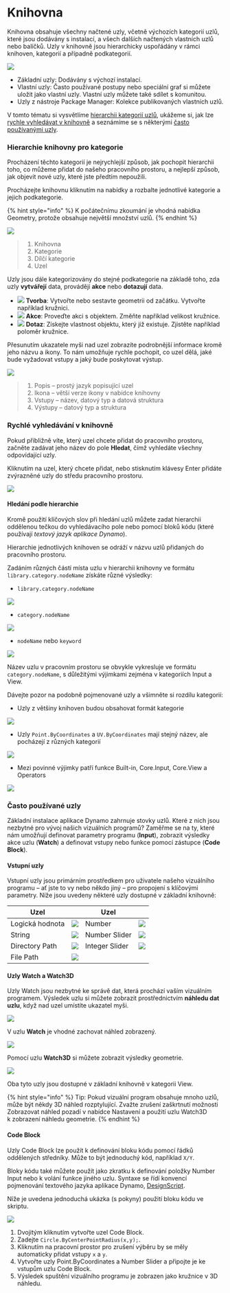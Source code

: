 # Knihovna

Knihovna obsahuje všechny načtené uzly, včetně výchozích kategorií uzlů, které jsou dodávány s instalací, a všech dalších načtených vlastních uzlů nebo balíčků. Uzly v knihovně jsou hierarchicky uspořádány v rámci knihoven, kategorií a případně podkategorií.

![](images/3-2/library-libraryUI.jpg)

* Základní uzly: Dodávány s výchozí instalací.
* Vlastní uzly: Často používané postupy nebo speciální graf si můžete uložit jako vlastní uzly. Vlastní uzly můžete také sdílet s komunitou.
* Uzly z nástroje Package Manager: Kolekce publikovaných vlastních uzlů.

V tomto tématu si vysvětlíme [hierarchii kategorií uzlů](2-library.md#library-hierarchy-for-categories), ukážeme si, jak lze [rychle vyhledávat v knihovně](2-library.md#search-by-hierarchy) a seznámíme se s některými [často používanými uzly](2-library.md#frequently-used-nodes).

### Hierarchie knihovny pro kategorie

Procházení těchto kategorií je nejrychlejší způsob, jak pochopit hierarchii toho, co můžeme přidat do našeho pracovního prostoru, a nejlepší způsob, jak objevit nové uzly, které jste předtím nepoužili.

Procházejte knihovnu kliknutím na nabídky a rozbalte jednotlivé kategorie a jejich podkategorie.

{% hint style="info" %} K počátečnímu zkoumání je vhodná nabídka Geometry, protože obsahuje největší množství uzlů. {% endhint %}

![](images/3-2/library-modifiedandresizelibrarycategories.jpg)

> 1. Knihovna
> 2. Kategorie
> 3. Dílčí kategorie
> 4. Uzel

Uzly jsou dále kategorizovány do stejné podkategorie na základě toho, zda uzly **vytvářejí** data, provádějí **akce** nebo **dotazují** data.

* ![](<images/3-2/user interface - create.jpg>) **Tvorba**: Vytvořte nebo sestavte geometrii od začátku. Vytvořte například kružnici.
* ![](<images/3-2/user interface - action.jpg>) **Akce**: Proveďte akci s objektem. Změňte například velikost kružnice.
* ![](<images/3-2/user interface - query.jpg>) **Dotaz**: Získejte vlastnost objektu, který již existuje. Zjistěte například poloměr kružnice.

Přesunutím ukazatele myši nad uzel zobrazíte podrobnější informace kromě jeho názvu a ikony. To nám umožňuje rychle pochopit, co uzel dělá, jaké bude vyžadovat vstupy a jaký bude poskytovat výstup.

![](<images/3-2/user interface - node description.jpg>)

> 1. Popis – prostý jazyk popisující uzel
> 2. Ikona – větší verze ikony v nabídce knihovny
> 3. Vstupy – název, datový typ a datová struktura
> 4. Výstupy – datový typ a struktura

### Rychlé vyhledávání v knihovně

Pokud přibližně víte, který uzel chcete přidat do pracovního prostoru, začněte zadávat jeho název do pole **Hledat**, čímž vyhledáte všechny odpovídající uzly.

Kliknutím na uzel, který chcete přidat, nebo stisknutím klávesy Enter přidáte zvýrazněné uzly do středu pracovního prostoru.

![](<images/3-2/user interface - search.jpg>)

#### Hledání podle hierarchie

Kromě použití klíčových slov při hledání uzlů můžete zadat hierarchii oddělenou tečkou do vyhledávacího pole nebo pomocí bloků kódu (které používají _textový jazyk aplikace Dynamo_).

Hierarchie jednotlivých knihoven se odráží v názvu uzlů přidaných do pracovního prostoru.

Zadáním různých částí místa uzlu v hierarchii knihovny ve formátu `library.category.nodeName` získáte různé výsledky:

* `library.category.nodeName`

![](images/3-2/library-searchbyhierarchygeometrypointbycoordinates\(1\).jpg)

* `category.nodeName`

![](images/3-2/library-searchbyhierarchy2pointbycoordinates.jpg)

* `nodeName` nebo `keyword`

![](images/3-2/library-searchbyhierarchy3bycoordinates.jpg)

Název uzlu v pracovním prostoru se obvykle vykresluje ve formátu `category.nodeName`, s důležitými výjimkami zejména v kategoriích Input a View.

Dávejte pozor na podobně pojmenované uzly a všimněte si rozdílu kategorií:

* Uzly z většiny knihoven budou obsahovat formát kategorie

![](images/3-2/library-nodecategorydifferences1.jpg)

* Uzly `Point.ByCoordinates` a `UV.ByCoordinates` mají stejný název, ale pocházejí z různých kategorií

![](images/3-2/library-nodecategorydifferences2.jpg)

* Mezi povinné výjimky patří funkce Built-in, Core.Input, Core.View a Operators

![](images/3-2/library-nodecategorydifferences3.jpg)

### Často používané uzly

Základní instalace aplikace Dynamo zahrnuje stovky uzlů. Které z nich jsou nezbytné pro vývoj našich vizuálních programů? Zaměřme se na ty, které nám umožňují definovat parametry programu (**Input**), zobrazit výsledky akce uzlu (**Watch**) a definovat vstupy nebo funkce pomocí zástupce (**Code Block**).

#### Vstupní uzly

Vstupní uzly jsou primárním prostředkem pro uživatele našeho vizuálního programu – ať jste to vy nebo někdo jiný – pro propojení s klíčovými parametry. Níže jsou uvedeny některé uzly dostupné v základní knihovně:

| Uzel           |                                           | Uzel           |                                           |
| -------------- | ----------------------------------------- | -------------- | ----------------------------------------- |
| Logická hodnota        | ![](images/3-2/library-boolean.jpg)       | Number         | ![](images/3-2/library-number.jpg)        |
| String         | ![](images/3-2/library-string.jpg)        | Number Slider  | ![](images/3-2/library-numberslider.jpg)  |
| Directory Path | ![](images/3-2/library-directorypath.jpg) | Integer Slider | ![](images/3-2/library-integerslider.jpg) |
| File Path      | ![](images/3-2/library-filepath.jpg)      |                |                                           |

#### Uzly Watch a Watch3D

Uzly Watch jsou nezbytné ke správě dat, která prochází vaším vizuálním programem. Výsledek uzlu si můžete zobrazit prostřednictvím **náhledu dat uzlu**, když nad uzel umístíte ukazatel myši.

![](images/3-2/library-nodepreview.jpg)

V uzlu **Watch** je vhodné zachovat náhled zobrazený.

![](images/3-2/library-watchnode.jpg)

Pomocí uzlu **Watch3D** si můžete zobrazit výsledky geometrie.

![](images/3-2/library-watch3dnode.gif)

Oba tyto uzly jsou dostupné v základní knihovně v kategorii View.

{% hint style="info" %} Tip: Pokud vizuální program obsahuje mnoho uzlů, může být někdy 3D náhled rozptylující. Zvažte zrušení zaškrtnutí možnosti Zobrazovat náhled pozadí v nabídce Nastavení a použití uzlu Watch3D k zobrazení náhledu geometrie. {% endhint %}

#### Code Block

Uzly Code Block lze použít k definování bloku kódu pomocí řádků oddělených středníky. Může to být jednoduchý kód, například `X/Y`.

Bloky kódu také můžete použít jako zkratku k definování položky Number Input nebo k volání funkce jiného uzlu. Syntaxe se řídí konvencí pojmenování textového jazyka aplikace Dynamo, [DesignScript](../8\_coding\_in\_dynamo/8-1\_code-blocks-and-design-script/2-design-script-syntax.md).

Níže je uvedena jednoduchá ukázka (s pokyny) použití bloku kódu ve skriptu.

![](<images/3-2/library-code block demo.gif>)

1. Dvojitým kliknutím vytvořte uzel Code Block.
2. Zadejte `Circle.ByCenterPointRadius(x,y);`.
3. Kliknutím na pracovní prostor pro zrušení výběru by se měly automaticky přidat vstupy `x` a `y`.
4. Vytvořte uzly Point.ByCoordinates a Number Slider a připojte je ke vstupům uzlu Code Block.
5. Výsledek spuštění vizuálního programu je zobrazen jako kružnice v 3D náhledu.

